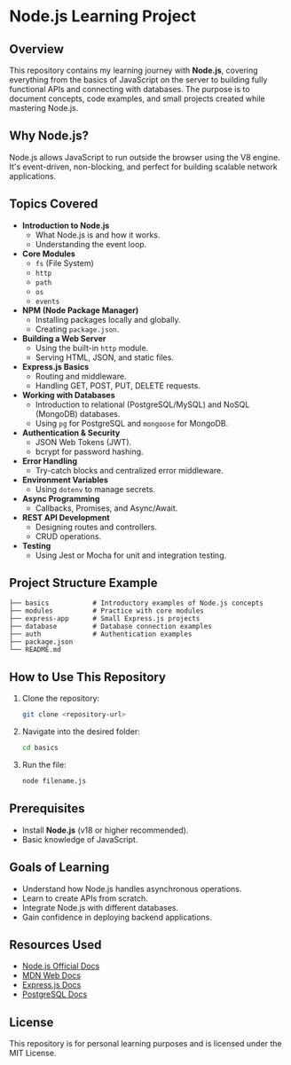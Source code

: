 # Node.js Learning Project

## Overview
This repository contains my learning journey with **Node.js**, covering everything from the basics of JavaScript on the server to building fully functional APIs and connecting with databases. The purpose is to document concepts, code examples, and small projects created while mastering Node.js.

## Why Node.js?
Node.js allows JavaScript to run outside the browser using the V8 engine. It's event-driven, non-blocking, and perfect for building scalable network applications.

## Topics Covered
- **Introduction to Node.js**
  - What Node.js is and how it works.
  - Understanding the event loop.
- **Core Modules**
  - `fs` (File System)
  - `http`
  - `path`
  - `os`
  - `events`
- **NPM (Node Package Manager)**
  - Installing packages locally and globally.
  - Creating `package.json`.
- **Building a Web Server**
  - Using the built-in `http` module.
  - Serving HTML, JSON, and static files.
- **Express.js Basics**
  - Routing and middleware.
  - Handling GET, POST, PUT, DELETE requests.
- **Working with Databases**
  - Introduction to relational (PostgreSQL/MySQL) and NoSQL (MongoDB) databases.
  - Using `pg` for PostgreSQL and `mongoose` for MongoDB.
- **Authentication & Security**
  - JSON Web Tokens (JWT).
  - bcrypt for password hashing.
- **Error Handling**
  - Try-catch blocks and centralized error middleware.
- **Environment Variables**
  - Using `dotenv` to manage secrets.
- **Async Programming**
  - Callbacks, Promises, and Async/Await.
- **REST API Development**
  - Designing routes and controllers.
  - CRUD operations.
- **Testing**
  - Using Jest or Mocha for unit and integration testing.

## Project Structure Example
```
├── basics           # Introductory examples of Node.js concepts
├── modules          # Practice with core modules
├── express-app      # Small Express.js projects
├── database         # Database connection examples
├── auth             # Authentication examples
├── package.json
└── README.md
```

## How to Use This Repository
1. Clone the repository:
   ```bash
   git clone <repository-url>
   ```
2. Navigate into the desired folder:
   ```bash
   cd basics
   ```
3. Run the file:
   ```bash
   node filename.js
   ```

## Prerequisites
- Install **Node.js** (v18 or higher recommended).
- Basic knowledge of JavaScript.

## Goals of Learning
- Understand how Node.js handles asynchronous operations.
- Learn to create APIs from scratch.
- Integrate Node.js with different databases.
- Gain confidence in deploying backend applications.

## Resources Used
- [Node.js Official Docs](https://nodejs.org/en/docs/)
- [MDN Web Docs](https://developer.mozilla.org/)
- [Express.js Docs](https://expressjs.com/)
- [PostgreSQL Docs](https://www.postgresql.org/docs/)

## License
This repository is for personal learning purposes and is licensed under the MIT License.

